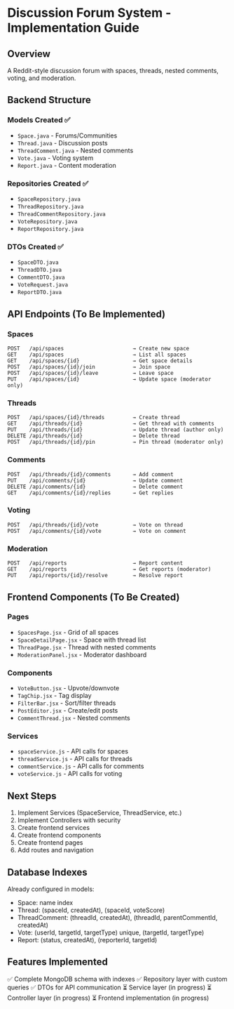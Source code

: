 # Discussion Forum System - Implementation Guide

## Overview
A Reddit-style discussion forum with spaces, threads, nested comments, voting, and moderation.

## Backend Structure

### Models Created ✅
- `Space.java` - Forums/Communities
- `Thread.java` - Discussion posts
- `ThreadComment.java` - Nested comments
- `Vote.java` - Voting system
- `Report.java` - Content moderation

### Repositories Created ✅
- `SpaceRepository.java`
- `ThreadRepository.java`
- `ThreadCommentRepository.java`
- `VoteRepository.java`
- `ReportRepository.java`

### DTOs Created ✅
- `SpaceDTO.java`
- `ThreadDTO.java`
- `CommentDTO.java`
- `VoteRequest.java`
- `ReportDTO.java`

## API Endpoints (To Be Implemented)

### Spaces
```
POST   /api/spaces                      → Create new space
GET    /api/spaces                      → List all spaces
GET    /api/spaces/{id}                 → Get space details
POST   /api/spaces/{id}/join            → Join space
POST   /api/spaces/{id}/leave           → Leave space
PUT    /api/spaces/{id}                 → Update space (moderator only)
```

### Threads
```
POST   /api/spaces/{id}/threads         → Create thread
GET    /api/threads/{id}                → Get thread with comments
PUT    /api/threads/{id}                → Update thread (author only)
DELETE /api/threads/{id}                → Delete thread
POST   /api/threads/{id}/pin            → Pin thread (moderator only)
```

### Comments
```
POST   /api/threads/{id}/comments       → Add comment
PUT    /api/comments/{id}               → Update comment
DELETE /api/comments/{id}               → Delete comment
GET    /api/comments/{id}/replies       → Get replies
```

### Voting
```
POST   /api/threads/{id}/vote           → Vote on thread
POST   /api/comments/{id}/vote          → Vote on comment
```

### Moderation
```
POST   /api/reports                     → Report content
GET    /api/reports                     → Get reports (moderator)
PUT    /api/reports/{id}/resolve        → Resolve report
```

## Frontend Components (To Be Created)

### Pages
- `SpacesPage.jsx` - Grid of all spaces
- `SpaceDetailPage.jsx` - Space with thread list
- `ThreadPage.jsx` - Thread with nested comments
- `ModerationPanel.jsx` - Moderator dashboard

### Components
- `VoteButton.jsx` - Upvote/downvote
- `TagChip.jsx` - Tag display
- `FilterBar.jsx` - Sort/filter threads
- `PostEditor.jsx` - Create/edit posts
- `CommentThread.jsx` - Nested comments

### Services
- `spaceService.js` - API calls for spaces
- `threadService.js` - API calls for threads
- `commentService.js` - API calls for comments
- `voteService.js` - API calls for voting

## Next Steps

1. Implement Services (SpaceService, ThreadService, etc.)
2. Implement Controllers with security
3. Create frontend services
4. Create frontend components
5. Create frontend pages
6. Add routes and navigation

## Database Indexes

Already configured in models:
- Space: name index
- Thread: (spaceId, createdAt), (spaceId, voteScore)
- ThreadComment: (threadId, createdAt), (threadId, parentCommentId, createdAt)
- Vote: (userId, targetId, targetType) unique, (targetId, targetType)
- Report: (status, createdAt), (reporterId, targetId)

## Features Implemented

✅ Complete MongoDB schema with indexes
✅ Repository layer with custom queries
✅ DTOs for API communication
⏳ Service layer (in progress)
⏳ Controller layer (in progress)
⏳ Frontend implementation (in progress)
